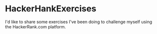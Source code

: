# HackerHankExercises
 I'd like to share some exercises I've been doing to challenge myself using the HackerRank.com platform.
